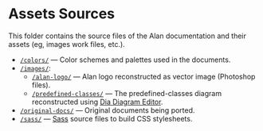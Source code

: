# Assets Sources

This folder contains the source files of the Alan documentation and their assets (eg, images work files, etc.).

- [`/colors/`](./colors/) — Color schemes and palettes used in the documents.
- [`/images/`](./images/):
    + [`/alan-logo/`](./images/alan-logo/) — Alan logo reconstructed as vector image (Photoshop files).
    + [`/predefined-classes/`](./images/predefined-classes/) — The predefined-classes diagram reconstructed using [Dia Diagram Editor].
- [`/original-docs/`](./original-docs) — Original documents being ported.
- [`/sass/`](./sass/) — [Sass] source files to build CSS stylesheets.


<!-----------------------------------------------------------------------------
                               REFERENCE LINKS                                
------------------------------------------------------------------------------>

[Dia]: http://dia-installer.de/ "Visit Dia's website"
[Dia Diagram Editor]: http://dia-installer.de/ "Visit Dia's website"

[Sass]: https://sass-lang.com "Visit Sass website"


<!-- EOF -->